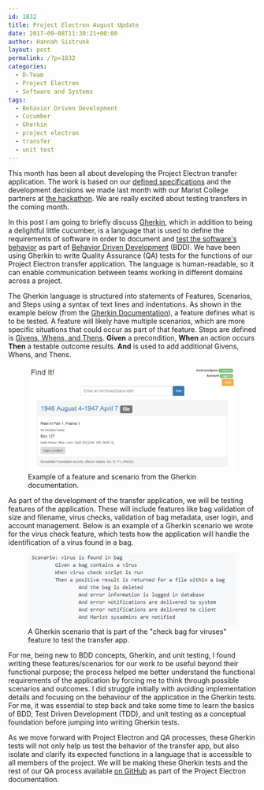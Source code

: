 ```yaml
---
id: 1832
title: Project Electron August Update
date: 2017-09-08T11:30:21+00:00
author: Hannah Sistrunk
layout: post
permalink: /?p=1832
categories:
  - D-Team
  - Project Electron
  - Software and Systems
tags:
  - Behavior Driven Development
  - Cucumber
  - Gherkin
  - project electron
  - transfer
  - unit test
---
```

This month has been all about developing the Project Electron transfer application. The work is based on our [defined specifications](https://github.com/RockefellerArchiveCenter/project_electron/tree/master/transfer) and the development decisions we made last month with our Marist College partners at [the hackathon](http://blog.rockarch.org/?p=1815). We are really excited about testing transfers in the coming month.

In this post I am going to briefly discuss [Gherkin](https://github.com/cucumber/cucumber/wiki/Gherkin), which in addition to being a delightful little cucumber, is a language that is used to define the requirements of software in order to document and [test the software's behavior](https://cucumber.io/) as part of [Behavior Driven Development](https://www.agilealliance.org/glossary/bdd/) (BDD). We have been using Gherkin to write Quality Assurance (QA) tests for the functions of our Project Electron transfer application. The language is human-readable, so it can enable communication between teams working in different domains across a project.

<!--more-->

The Gherkin language is structured into statements of Features, Scenarios, and Steps using a syntax of text lines and indentations. As shown in the example below (from the [Gherkin Documentation](https://github.com/cucumber/cucumber/wiki/Feature-Introduction)), a feature defines what is to be tested. A feature will likely have multiple scenarios, which are more specific situations that could occur as part of that feature. Steps are defined is [Givens, Whens, and Thens](https://github.com/cucumber/cucumber/wiki/Given-When-Then). **Given** a precondition, **When** an action occurs **Then** a testable outcome results. **And** is used to add additional Givens, Whens, and Thens.

<figure>
<img src="/wp-content/uploads/2016/11/FindItResults.jpg" alt="Gherkin Example Scenario">
<figcaption>Example of a feature and scenario from the Gherkin documentation.</figcaption>
</figure>

As part of the development of the transfer application, we will be testing features of the application. These will include features like bag validation of size and filename, virus checks, validation of bag metadata, user login, and account management. Below is an example of a Gherkin scenario we wrote for the virus check feature, which tests how the application will handle the identification of a virus found in a bag.

<figure>
<img src="/wp-content/uploads/2017/09/PEAug2017_GherkinExample2.png" alt="Gherkin example for virus check">
<figcaption>A Gherkin scenario that is part of the "check bag for viruses" feature to test the transfer app.</figcaption>
</figure>

For me, being new to BDD concepts, Gherkin, and unit testing, I found writing these features/scenarios for our work to be useful beyond their functional purpose; the process helped me better understand the functional requirements of the application by forcing me to think through possible scenarios and outcomes. I did struggle initially with avoiding implementation details and focusing on the behaviour of the application in the Gherkin tests. For me, it was essential to step back and take some time to learn the basics of BDD, Test Driven Development (TDD), and unit testing as a conceptual foundation before jumping into writing Gherkin tests.

As we move forward with Project Electron and QA processes, these Gherkin tests will not only help us test the behavior of the transfer app, but also isolate and clarify its expected functions in a language that is accessible to all members of the project. We will be making these Gherkin tests and the rest of our QA process available [on GitHub](https://github.com/RockefellerArchiveCenter/project_electron_transfer) as part of the Project Electron documentation.
